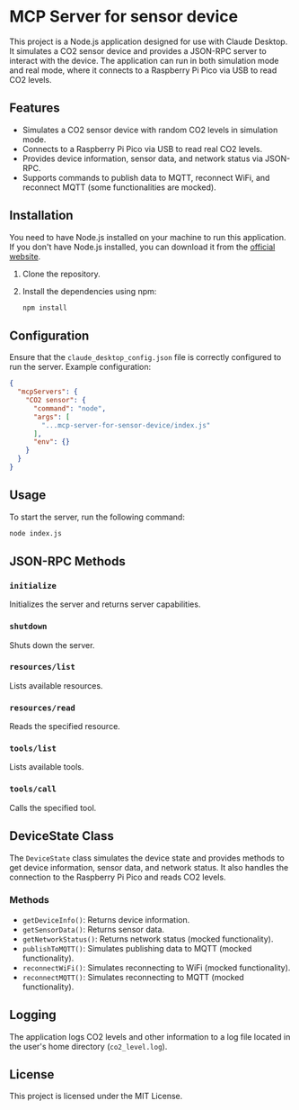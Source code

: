# MCP Server for sensor device

This project is a Node.js application designed for use with Claude Desktop. It simulates a CO2 sensor device and provides a JSON-RPC server to interact with the device. The application can run in both simulation mode and real mode, where it connects to a Raspberry Pi Pico via USB to read CO2 levels.

## Features

- Simulates a CO2 sensor device with random CO2 levels in simulation mode.
- Connects to a Raspberry Pi Pico via USB to read real CO2 levels.
- Provides device information, sensor data, and network status via JSON-RPC.
- Supports commands to publish data to MQTT, reconnect WiFi, and reconnect MQTT (some functionalities are mocked).

## Installation

You need to have Node.js installed on your machine to run this application. If you don't have Node.js installed, you can download it from the [official website](https://nodejs.org/).
1. Clone the repository.
2. Install the dependencies using npm:

   ```sh
   npm install
   ```

## Configuration

Ensure that the `claude_desktop_config.json` file is correctly configured to run the server. Example configuration:

```json
{
  "mcpServers": {
    "CO2 sensor": {
      "command": "node",
      "args": [
        "...mcp-server-for-sensor-device/index.js"
      ],
      "env": {}
    }
  }
}
```

## Usage

To start the server, run the following command:

```sh
node index.js
```

## JSON-RPC Methods

### `initialize`

Initializes the server and returns server capabilities.

### `shutdown`

Shuts down the server.

### `resources/list`

Lists available resources.

### `resources/read`

Reads the specified resource.

### `tools/list`

Lists available tools.

### `tools/call`

Calls the specified tool.

## DeviceState Class

The `DeviceState` class simulates the device state and provides methods to get device information, sensor data, and network status. It also handles the connection to the Raspberry Pi Pico and reads CO2 levels.

### Methods

- `getDeviceInfo()`: Returns device information.
- `getSensorData()`: Returns sensor data.
- `getNetworkStatus()`: Returns network status (mocked functionality).
- `publishToMQTT()`: Simulates publishing data to MQTT (mocked functionality).
- `reconnectWiFi()`: Simulates reconnecting to WiFi (mocked functionality).
- `reconnectMQTT()`: Simulates reconnecting to MQTT (mocked functionality).

## Logging

The application logs CO2 levels and other information to a log file located in the user's home directory (`co2_level.log`).

## License

This project is licensed under the MIT License.
